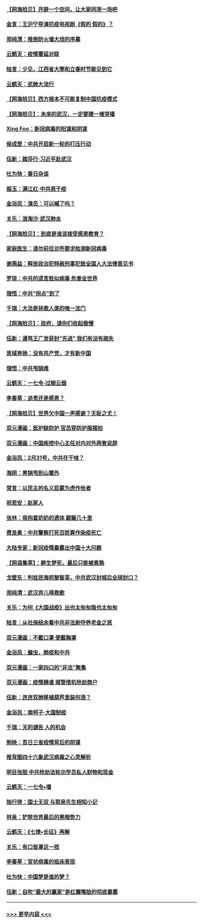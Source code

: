 #### [【网海拾贝】开辟一个空间，让大家同哭一场吧](../pages/nsc993/n11942165.md?t=03152232) 
#### [金言：王沪宁导演抗疫电视剧《假的 假的》？](../pages/nsc993/n11941510.md?t=03152232) 
#### [郑纯清：推倒防火墙大戏的序幕](../pages/nsc993/n11940838.md?t=03152232) 
#### [云鹤天：疫情蔓延对联](../pages/nsc993/n11940579.md?t=03152232) 
#### [陆言：少见，江西省大寒和立春时节能见到它](../pages/nsc993/n11939983.md?t=03152232) 
#### [云鹤天：武肺大流行](../pages/nsc993/n11939902.md?t=03152232) 
#### [【网海拾贝】西方根本不可能复制中国抗疫模式](../pages/nsc993/n11939725.md?t=03152232) 
#### [【网海拾贝】：未来的武汉，一定要建一堵哭墙](../pages/nsc993/n11938684.md?t=03152232) 
#### [Xing Foo：新冠病毒的阳谋和阴谋](../pages/nsc993/n11936086.md?t=03152232) 
#### [侯成罡：中共开启新一轮的打压行动](../pages/nsc993/n11935730.md?t=03152232) 
#### [伍新：踏莎行‧习近平赴武汉](../pages/nsc993/n11935157.md?t=03152232) 
#### [吐为快：春日杂谈](../pages/nsc993/n11934776.md?t=03152232) 
#### [振玉：满江红‧中共恶于疫](../pages/nsc993/n11934647.md?t=03152232) 
#### [金浴凤：演员：可以喊了吗？](../pages/nsc993/n11934602.md?t=03152232) 
#### [关乐：浪淘沙·武汉肺炎](../pages/nsc993/n11931792.md?t=03152232) 
#### [【网海拾贝】：到底是谁该接受感恩教育？](../pages/nsc993/n11931552.md?t=03152232) 
#### [家庭医生：请勿前往诊所要求检测新冠病毒](../pages/nsc993/n11929190.md?t=03152232) 
#### [谢燕益：释放政治犯特赦刑事犯致全国人大法律意见书](../pages/nsc993/n11928978.md?t=03152232) 
#### [罗琼：中共的谎言胜似病毒 危害全世界](../pages/nsc993/n11922636.md?t=03152232) 
#### [理悟：中共“拐点”到了](../pages/nsc993/n11928496.md?t=03152232) 
#### [千瑞：大法是拯救人类的唯一法门](../pages/nsc993/n11927637.md?t=03152232) 
#### [【网海拾贝】：政府，请你们收起傲慢](../pages/nsc993/n11926932.md?t=03152232) 
#### [伍新：谩骂王广发获封“先进” 我们有没有疏失](../pages/nsc993/n11926101.md?t=03152232) 
#### [思域奔驰：没有共产党，才有新中国](../pages/nsc993/n11926058.md?t=03152232) 
#### [理悟：中共甩锅难](../pages/nsc993/n11925355.md?t=03152232) 
#### [云鹤天：一七令·过眼云烟](../pages/nsc993/n11925284.md?t=03152232) 
#### [李春草：追责还是感恩？](../pages/nsc993/n11925274.md?t=03152232) 
#### [【网海拾贝】世界欠中国一声感谢？无耻之尤！](../pages/nsc993/n11925239.md?t=03152232) 
#### [双元漫画：医护缺防护 官员穿防护服摆拍](../pages/nsc993/n11923899.md?t=03152232) 
#### [双元漫画：中国疾控中心主任对内对外两套说辞](../pages/nsc993/n11921994.md?t=03152232) 
#### [金浴凤：2月31号，中共在干啥？](../pages/nsc993/n11922706.md?t=03152232) 
#### [海网：黑锅甩到山寨外](../pages/nsc993/n11922688.md?t=03152232) 
#### [常言：以民主的名义启蒙为虎作伥者](../pages/nsc993/n11922217.md?t=03152232) 
#### [祝君安：赵家人](../pages/nsc993/n11922209.md?t=03152232) 
#### [张林：我抱着奶奶的遗体 颠簸几十里](../pages/nsc993/n11920945.md?t=03152232) 
#### [费良勇：中共警察打死百姓算作染疫死亡](../pages/nsc993/n11919264.md?t=03152232) 
#### [大陆专家：新冠疫情暴露出中国十大问题](../pages/nsc993/n11919187.md?t=03152232) 
#### [【网语集萃】：醉生梦死，最后只能被煮熟](../pages/nsc993/n11918994.md?t=03152232) 
#### [戈壁东：判桂民海抓黎智英，中共武汉封城后全球封口？](../pages/nsc993/n11917982.md?t=03152232) 
#### [郑纯清：武汉弃儿得救歌](../pages/nsc993/n11917881.md?t=03152232) 
#### [关乐：为何《大国战疫》出也太匆匆隐也太匆匆](../pages/nsc993/n11917792.md?t=03152232) 
#### [陆言：从社保结余看中共非法剥夺养老金之恶](../pages/nsc993/n11917084.md?t=03152232) 
#### [双元漫画：不戴口罩 便戴胸罩](../pages/nsc993/n11916447.md?t=03152232) 
#### [金浴凤：蝗虫，肺疫和中共](../pages/nsc993/n11916904.md?t=03152232) 
#### [双元漫画：一家四口的“非法”聚集](../pages/nsc993/n11916378.md?t=03152232) 
#### [双元漫画：疫情肆虐 城管借机抢劫商户](../pages/nsc993/n11916310.md?t=03152232) 
#### [伍新：连连双肺移植葫芦里装何酒？](../pages/nsc993/n11913667.md?t=03152232) 
#### [金浴凤：南柯子·大国制疫](../pages/nsc993/n11913657.md?t=03152232) 
#### [千瑞：天的谴告  人的机会](../pages/nsc993/n11913309.md?t=03152232) 
#### [勉映：吾日三省疫情背后的阴谋](../pages/nsc993/n11913079.md?t=03152232) 
#### [推背图四十六象武汉病毒之心灵解析](../pages/nsc993/n11911761.md?t=03152232) 
#### [明目张胆 中共抢劫法轮功学员私人财物和现金](../pages/nsc993/n11910262.md?t=03152232) 
#### [云鹤天：一七令▪墙](../pages/nsc993/n11910627.md?t=03152232) 
#### [独行侠：国士无双 与郭泉先生相知小记](../pages/nsc993/n11910613.md?t=03152232) 
#### [林泉：铲除世界最后的黑暗势力](../pages/nsc993/n11909320.md?t=03152232) 
#### [云鹤天：《七律▪长征》再解](../pages/nsc993/n11909327.md?t=03152232) 
#### [关乐：有口皆罩这一捂](../pages/nsc993/n11908393.md?t=03152232) 
#### [李春草：官状病毒的临床表现](../pages/nsc993/n11908339.md?t=03152232) 
#### [吐为快：中国梦是谁的梦？](../pages/nsc993/n11906564.md?t=03152232) 
#### [伍新：自吹“最大的赢家”是红魔嘴脸的彻底暴露](../pages/nsc993/n11906407.md?t=03152232) 

----
#### [ >>> 更早内容 <<< ](../indexes/nsc993-earlier.md)
